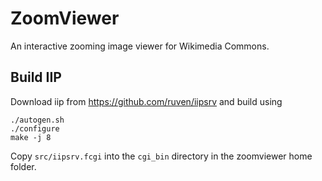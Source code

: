 # ZoomViewer
An interactive zooming image viewer for Wikimedia Commons.

## Build IIP
Download iip from https://github.com/ruven/iipsrv and build using

```
./autogen.sh
./configure
make -j 8
```

Copy `src/iipsrv.fcgi` into the `cgi_bin` directory in the zoomviewer home folder.
